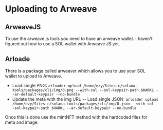 # Uploading to Arweave

## ArweaveJS

To use the arweave js tools you need to have an arweave wallet. I haven't figured out how to use a SOL wallet with Arweave JS yet.

## Arloade

There is a package called arweaver which allows you to use your SOL wallet to upload to Arweave.

- Load single PNG: `arloader upload /home/ezy/Sites-c/solana-tools/packages/cli/img/0.png --with-sol --sol-keypair-path $HARKL --ar-default-keypair --no-bundle`
- Update the meta with the img URL
-- Load single JSON: `arloader upload /home/ezy/Sites-c/solana-tools/packages/cli/img/0.json --with-sol --sol-keypair-path $HARKL --ar-default-keypair --no-bundle`

Once this is done use the mintNFT method with the hardcoded files for meta and image.
